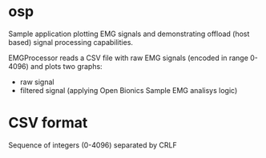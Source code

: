 # osp

Sample application plotting EMG signals and demonstrating offload (host based) signal processing capabilities.

EMGProcessor reads a CSV file with raw EMG signals (encoded in range 0-4096) and plots two graphs:
* raw signal
* filtered signal (applying Open Bionics Sample EMG analisys logic)

# CSV format

Sequence of integers (0-4096) separated by CRLF
